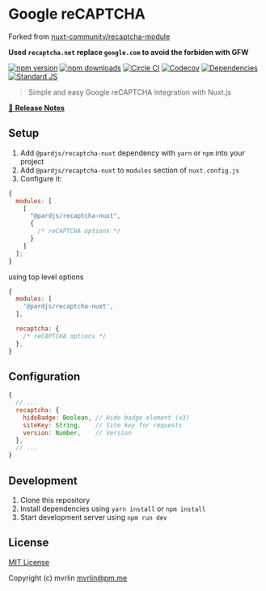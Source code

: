 # Google reCAPTCHA

Forked from [nuxt-community/recaptcha-module](https://github.com/nuxt-community/recaptcha-module)

**Used `recaptcha.net` replace `google.com` to avoid the forbiden with GFW**

[![npm version][npm-version-src]][npm-version-href]
[![npm downloads][npm-downloads-src]][npm-downloads-href]
[![Circle CI][circle-ci-src]][circle-ci-href]
[![Codecov][codecov-src]][codecov-href]
[![Dependencies][david-dm-src]][david-dm-href]
[![Standard JS][standard-js-src]][standard-js-href]

> Simple and easy Google reCAPTCHA integration with Nuxt.js

[📖 **Release Notes**](./CHANGELOG.md)

## Setup

1. Add `@pardjs/recaptcha-nuxt` dependency with `yarn` or `npm` into your project
2. Add `@pardjs/recaptcha-nuxt` to `modules` section of `nuxt.config.js`
3. Configure it:

```js
{
  modules: [
    [
      "@pardjs/recaptcha-nuxt",
      {
        /* reCAPTCHA options */
      }
    ]
  ];
}
```

using top level options

```js
{
  modules: [
    '@pardjs/recaptcha-nuxt',
  ],

  recaptcha: {
    /* reCAPTCHA options */
  },
}
```

## Configuration

```js
{
  // ...
  recaptcha: {
    hideBadge: Boolean, // Hide badge element (v3)
    siteKey: String,    // Site key for requests
    version: Number,    // Version
  },
  // ...
}
```

## Development

1. Clone this repository
2. Install dependencies using `yarn install` or `npm install`
3. Start development server using `npm run dev`

## License

[MIT License](./LICENSE)

Copyright (c) mvrlin <mvrlin@pm.me>

<!-- Badges -->

[npm-version-src]: https://img.shields.io/npm/dt/@nuxtjs/recaptcha.svg?style=flat-square
[npm-version-href]: https://npmjs.com/package/@nuxtjs/recaptcha
[npm-downloads-src]: https://img.shields.io/npm/v/@nuxtjs/recaptcha/latest.svg?style=flat-square
[npm-downloads-href]: https://npmjs.com/package/@nuxtjs/recaptcha
[circle-ci-src]: https://img.shields.io/circleci/project/github/nuxt-community/recaptcha-module.svg?style=flat-square
[circle-ci-href]: https://circleci.com/gh/nuxt-community/recaptcha-module
[codecov-src]: https://img.shields.io/codecov/c/github/nuxt-community/recaptcha-module.svg?style=flat-square
[codecov-href]: https://codecov.io/gh/@nuxtjs/recaptcha
[david-dm-src]: https://david-dm.org/@nuxtjs/recaptcha/status.svg?style=flat-square
[david-dm-href]: https://david-dm.org/@nuxtjs/recaptcha
[standard-js-src]: https://img.shields.io/badge/code_style-standard-brightgreen.svg?style=flat-square
[standard-js-href]: https://standardjs.com
